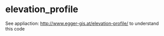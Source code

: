 # elevation_profile

See appliaction: http://www.egger-gis.at/elevation-profile/ to understand this code

